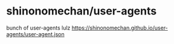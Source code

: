 # shinonomechan/user-agents

bunch of user-agents lulz
<https://shinonomechan.github.io/user-agents/user-agent.json>
